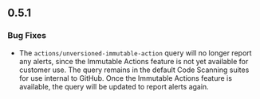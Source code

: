 ## 0.5.1

### Bug Fixes

* The `actions/unversioned-immutable-action` query will no longer report any alerts, since the
  Immutable Actions feature is not yet available for customer use. The query remains in the
  default Code Scanning suites for use internal to GitHub. Once the Immutable Actions feature is
  available, the query will be updated to report alerts again.
